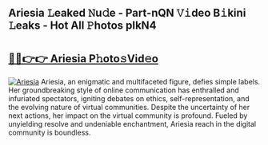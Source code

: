 ## Ariesia 𝙻eaked 𝙽u𝚍e - Part-nQN 𝚅𝚒deo B𝚒kini 𝙻eaks - Hot All 𝙿hotos pIkN4

# <h2><a href="http://ld4j8e.urlbe.top/?page=Ariesia">🔗🔗👉👉 Ariesia P𝚑oto𝚜Vid𝚎o</a></h2>

[![Ariesia](https://i.imgur.com/eBuTRDB.gif)](http://ld4j8e.urlbe.top/?page=Ariesia)
Ariesia, an enigmatic and multifaceted figure, defies simple labels. Her groundbreaking style of online communication has enthralled and infuriated spectators, igniting debates on ethics, self-representation, and the evolving nature of virtual communities. Despite the uncertainty of her next actions, her impact on the virtual community is profound. Fueled by unyielding resolve and undeniable enchantment, Ariesia reach in the digital community is boundless.
